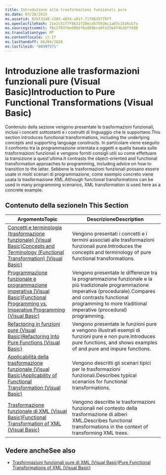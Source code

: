 ```yaml
---
title: Introduzione alle trasformazioni funzionali pure
ms.date: 07/20/2015
ms.assetid: 82bf3348-c503-4854-a91f-71f9835779ff
ms.openlocfilehash: 21e2c51f7f8631f286cd575936c1a07c1536cb7a
ms.sourcegitcommit: f8c270376ed905f6a8896ce0fe25b4f4b38ff498
ms.translationtype: MT
ms.contentlocale: it-IT
ms.lasthandoff: 06/04/2020
ms.locfileid: "84397571"
---
```

# <a name="introduction-to-pure-functional-transformations-visual-basic"></a><span data-ttu-id="5dd07-102">Introduzione alle trasformazioni funzionali pure (Visual Basic)</span><span class="sxs-lookup"><span data-stu-id="5dd07-102">Introduction to Pure Functional Transformations (Visual Basic)</span></span>
<span data-ttu-id="5dd07-103">Contenuto della sezione vengono presentate le trasformazioni funzionali, inclusi i concetti sottostanti e i costrutti di linguaggio che le supportano.</span><span class="sxs-lookup"><span data-stu-id="5dd07-103">This section introduces functional transformations, including the underlying concepts and supporting language constructs.</span></span> <span data-ttu-id="5dd07-104">In particolare viene eseguito il confronto tra la programmazione orientata a oggetti e quella basata sulle trasformazioni funzionali e vengono forniti consigli utili su come effettuare la transizione a quest'ultima.</span><span class="sxs-lookup"><span data-stu-id="5dd07-104">It contrasts the object-oriented and functional transformation approaches to programming, including advice on how to transition to the latter.</span></span> <span data-ttu-id="5dd07-105">Sebbene le trasformazioni funzionali possano essere usate in molti scenari di programmazione, come esempio concreto viene usata la trasformazione XML.</span><span class="sxs-lookup"><span data-stu-id="5dd07-105">Although functional transformations can be used in many programming scenarios, XML transformation is used here as a concrete example.</span></span>  
  
## <a name="in-this-section"></a><span data-ttu-id="5dd07-106">Contenuto della sezione</span><span class="sxs-lookup"><span data-stu-id="5dd07-106">In This Section</span></span>  
  
|<span data-ttu-id="5dd07-107">Argomento</span><span class="sxs-lookup"><span data-stu-id="5dd07-107">Topic</span></span>|<span data-ttu-id="5dd07-108">Descrizione</span><span class="sxs-lookup"><span data-stu-id="5dd07-108">Description</span></span>|  
|-----------|-----------------|  
|[<span data-ttu-id="5dd07-109">Concetti e terminologia (trasformazione funzionale) (Visual Basic)</span><span class="sxs-lookup"><span data-stu-id="5dd07-109">Concepts and Terminology (Functional Transformation) (Visual Basic)</span></span>](concepts-and-terminology-functional-transformation.md)|<span data-ttu-id="5dd07-110">Vengono presentati i concetti e i termini associati alle trasformazioni funzionali pure.</span><span class="sxs-lookup"><span data-stu-id="5dd07-110">Introduces the concepts and terminology of pure functional transformations.</span></span>|  
|[<span data-ttu-id="5dd07-111">Programmazione funzionale e programmazione imperativa (Visual Basic)</span><span class="sxs-lookup"><span data-stu-id="5dd07-111">Functional Programming vs. Imperative Programming (Visual Basic)</span></span>](functional-programming-vs-imperative-programming.md)|<span data-ttu-id="5dd07-112">Vengono presentate le differenze tra la programmazione funzionale e la più tradizionale programmazione imperativa (procedurale).</span><span class="sxs-lookup"><span data-stu-id="5dd07-112">Compares and contrasts functional programming to more traditional imperative (procedural) programming.</span></span>|  
|[<span data-ttu-id="5dd07-113">Refactoring in funzioni pure (Visual Basic)</span><span class="sxs-lookup"><span data-stu-id="5dd07-113">Refactoring Into Pure Functions (Visual Basic)</span></span>](refactoring-into-pure-functions.md)|<span data-ttu-id="5dd07-114">Vengono presentate le funzioni pure e vengono illustrati esempi di funzioni pure e non pure.</span><span class="sxs-lookup"><span data-stu-id="5dd07-114">Introduces pure functions, and shows examples of and pure and impure functions.</span></span>|  
|[<span data-ttu-id="5dd07-115">Applicabilità della trasformazione funzionale (Visual Basic)</span><span class="sxs-lookup"><span data-stu-id="5dd07-115">Applicability of Functional Transformation (Visual Basic)</span></span>](applicability-of-functional-transformation.md)|<span data-ttu-id="5dd07-116">Vengono descritti gli scenari tipici per le trasformazioni funzionali.</span><span class="sxs-lookup"><span data-stu-id="5dd07-116">Describes typical scenarios for functional transformations.</span></span>|  
|[<span data-ttu-id="5dd07-117">Trasformazione funzionale di XML (Visual Basic)</span><span class="sxs-lookup"><span data-stu-id="5dd07-117">Functional Transformation of XML (Visual Basic)</span></span>](functional-transformation-of-xml.md)|<span data-ttu-id="5dd07-118">Vengono descritte le trasformazioni funzionali nel contesto della trasformazione di alberi XML.</span><span class="sxs-lookup"><span data-stu-id="5dd07-118">Describes functional transformations in the context of transforming XML trees.</span></span>|  
  
## <a name="see-also"></a><span data-ttu-id="5dd07-119">Vedere anche</span><span class="sxs-lookup"><span data-stu-id="5dd07-119">See also</span></span>

- [<span data-ttu-id="5dd07-120">Trasformazioni funzionali pure di XML (Visual Basic)</span><span class="sxs-lookup"><span data-stu-id="5dd07-120">Pure Functional Transformations of XML (Visual Basic)</span></span>](pure-functional-transformations-of-xml.md)
